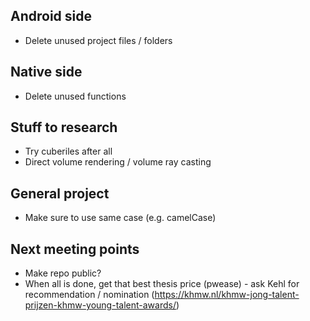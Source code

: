 
## Android side
- Delete unused project files / folders

## Native side
- Delete unused functions

## Stuff to research
- Try cuberiles after all
- Direct volume rendering / volume ray casting

## General project
- Make sure to use same case (e.g. camelCase)


## Next meeting points
- Make repo public?
- When all is done, get that best thesis price (pwease) - ask Kehl for recommendation / nomination (https://khmw.nl/khmw-jong-talent-prijzen-khmw-young-talent-awards/)

